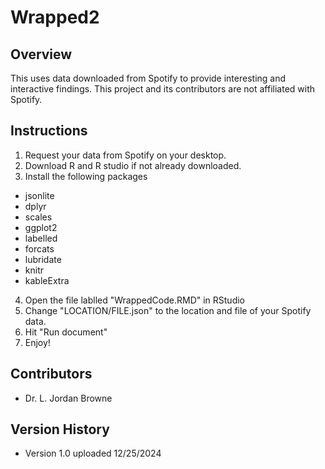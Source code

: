 # Wrapped2

## Overview

This uses data downloaded from Spotify to provide interesting and interactive findings. This project and its contributors are not affiliated with Spotify.

## Instructions

1. Request your data from Spotify on your desktop.
2. Download R and R studio if not already downloaded.
3. Install the following packages
* jsonlite
* dplyr
* scales
* ggplot2
* labelled
* forcats
* lubridate
* knitr
* kableExtra
4. Open the file lablled "WrappedCode.RMD" in RStudio
5. Change "LOCATION/FILE.json" to the location and file of your Spotify data.
6. Hit "Run document"
7. Enjoy!

## Contributors
* Dr. L. Jordan Browne

## Version History
* Version 1.0 uploaded 12/25/2024
